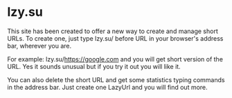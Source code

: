 # lzy.su #

This site has been created to offer a new way to create and manage short URLs. To create one, just type lzy.su/ before URL in your browser's address bar, wherever you are.

For example: lzy.su/https://google.com and you will get short version of the URL. Yes it sounds unusual but if you try it out you will like it.

You can also delete the short URL and get some statistics typing commands in the address bar. Just create one LazyUrl and you will find out more.

